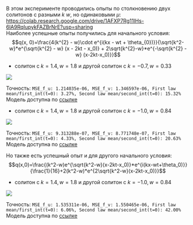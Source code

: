 В этом эксперименте проводились опыты по столкновению двух солитонов с разными $k$ $w$, но одинаковыми $\mu$:  
<https://colab.research.google.com/drive/1AFXP7Rg11IHs-6lA9RqIupykFAZBrNrE?usp=sharing>  
Наиболее успешные опыты получились для начального условия: $$q(x, 0)=\frac{4(k^{2} - w)\cdot e^{i(kx - wt + \theta_{0})}}{\sqrt{k^2-w}*e^{\sqrt{k^{2} - w} (x - 2kt - x_0)} + 2\sqrt{k^{2}-w}*e^{-\sqrt{k^{2} - w} (x-2kt-x_0)}}$$
* солитон с $k=1.4, w=1.8$ и другой солитон с $k=-0.7, w=0.33$
<img src="https://github.com/mikhakuv/PINNs/blob/main/pictures/exp43_results_1.png">  

Точность: `MSE_f_u: 1.214035e-06, MSE_f_v: 1.346597e-06, First law mean/first_int(t=0): 3.27%, Second law mean/second_int(t=0): 15.32%`  
Модель доступна по [ссылке](https://github.com/mikhakuv/PINNs/blob/main/models/model_43_1.pth)  

* солитон с $k=1.4, w=1.8$ и другой солитон с $k=-1.0, w=0.84$
<img src="https://github.com/mikhakuv/PINNs/blob/main/pictures/exp43_results_2.png">

Точность: `MSE_f_u: 9.313288e-07, MSE_f_v: 8.771748e-07, First law mean/first_int(t=0): 4.33%, Second law mean/second_int(t=0): 20.63%`  
Модель доступна по [ссылке](https://github.com/mikhakuv/PINNs/blob/main/models/model_43_2.pth)  

Но также есть успешный опыт и для другого начального условия: $$q(x,0)=\frac{(k^2-w)e^{\sqrt{k^2-w}(x-2kt-x_0)}*e^{i(kx-wt+\theta_0)}}{\frac{1}{16}+2(k^2-w)*e^{2\sqrt{k^2-w}(x-2kt-x_0)}}$$  
* солитон с $k=1.4, w=1.8$ и другой солитон с $k=-1.0, w=0.84$
<img src="https://github.com/mikhakuv/PINNs/blob/main/pictures/exp43_results_3.png">  

Точность: `MSE_f_u: 1.535311e-06, MSE_f_v: 1.550465e-06, First law mean/first_int(t=0): 6.06%, Second law mean/second_int(t=0): 42.00%`  
Модель доступна по [ссылке](https://github.com/mikhakuv/PINNs/blob/main/models/model_43_3.pth)  
